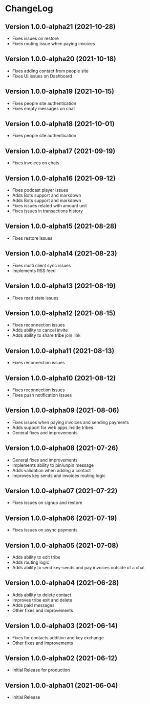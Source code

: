 # ChangeLog

## Version 1.0.0-alpha21 (2021-10-28)
- Fixes issues on restore
- Fixes routing issue when paying invoices

## Version 1.0.0-alpha20 (2021-10-18)
- Fixes adding contact from people site
- Fixes UI issues on Dashboard

## Version 1.0.0-alpha19 (2021-10-15)
- Fixes people site authentication
- Fixes empty messages on chat 

## Version 1.0.0-alpha18 (2021-10-01)
- Fixes people site authentication

## Version 1.0.0-alpha17 (2021-09-19)
- Fixes invoices on chats

## Version 1.0.0-alpha16 (2021-09-12)
- Fixes podcast player issues
- Adds Bots support and markdown
- Adds Bots support and markdown
- Fixes issues related with amount unit
- Fixes issues in transactions history

## Version 1.0.0-alpha15 (2021-08-28)
- Fixes restore issues

## Version 1.0.0-alpha14 (2021-08-23)
- Fixes multi client sync issues
- Implements RSS feed

## Version 1.0.0-alpha13 (2021-08-19)
- Fixes read state issues

## Version 1.0.0-alpha12 (2021-08-15)
- Fixes reconnection issues
- Adds ability to cancel invite
- Adds ability to share tribe join link

## Version 1.0.0-alpha11 (2021-08-13)
- Fixes reconnection issues

## Version 1.0.0-alpha10 (2021-08-12)
- Fixes reconnection issues
- Fixes push notification issues

## Version 1.0.0-alpha09 (2021-08-06)
- Fixes issues when paying invoices and sending payments
- Adds support for web apps inside tribes
- General fixes and improvements

## Version 1.0.0-alpha08 (2021-07-26)
- General fixes and improvements
- Implements ability to pin/unpin message
- Adds validation when adding a contact
- Improves key sends and invoices routing logic

## Version 1.0.0-alpha07 (2021-07-22)
- Fixes issues on signup and restore

## Version 1.0.0-alpha06 (2021-07-19)
- Fixes issues on async payments

## Version 1.0.0-alpha05 (2021-07-08)
- Adds ability to edit tribe
- Adds routing logic
- Adds ability to send key-sends and pay invoices outside of a chat

## Version 1.0.0-alpha04 (2021-06-28)
- Adds ability to delete contact
- Improves tribe exit and delete
- Adds paid messages
- Other fixes and improvements

## Version 1.0.0-alpha03 (2021-06-14)
- Fixes for contacts addition and key exchange
- Other fixes and improvements

## Version 1.0.0-alpha02 (2021-06-12)
- Initial Release for production

## Version 1.0.0-alpha01 (2021-06-04)
 - Initial Release
